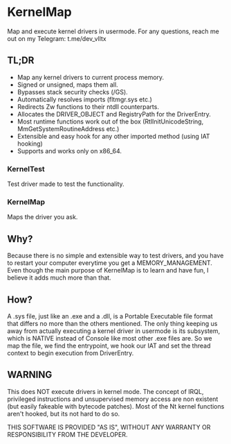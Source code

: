 # KernelMap
Map and execute kernel drivers in usermode.
For any questions, reach me out on my Telegram: t.me/dev_vlltx

## TL;DR
- Map any kernel drivers to current process memory.
- Signed or unsigned, maps them all.
- Bypasses stack security checks (/GS).
- Automatically resolves imports (fltmgr.sys etc.)
- Redirects Zw functions to their ntdll counterparts.
- Allocates the DRIVER_OBJECT and RegistryPath for the DriverEntry.
- Most runtime functions work out of the box (RtlInitUnicodeString, MmGetSystemRoutineAddress etc.)
- Extensible and easy hook for any other imported method (using IAT hooking)
- Supports and works only on x86_64.

### KernelTest
Test driver made to test the functionality.

### KernelMap
Maps the driver you ask.

## Why?
Because there is no simple and extensible way to test drivers, and you have to restart your computer everytime you get a MEMORY_MANAGEMENT.
Even though the main purpose of KernelMap is to learn and have fun, I believe it adds much more than that.

## How?
A .sys file, just like an .exe and a .dll, is a Portable Executable file format that differs no more than the others mentioned.
The only thing keeping us away from actually executing a kernel driver in usermode is its subsystem, which is NATIVE instead of Console like most other .exe files are.
So we map the file, we find the entrypoint, we hook our IAT and set the thread context to begin execution from DriverEntry.

## WARNING
This does NOT execute drivers in kernel mode. The concept of IRQL, privileged instructions and unsupervised memory access are non existent (but easily fakeable with bytecode patches).
Most of the Nt kernel functions aren't hooked, but its not hard to do so.

THIS SOFTWARE IS PROVIDED "AS IS", WITHOUT ANY WARRANTY OR RESPONSIBILITY FROM THE DEVELOPER.
